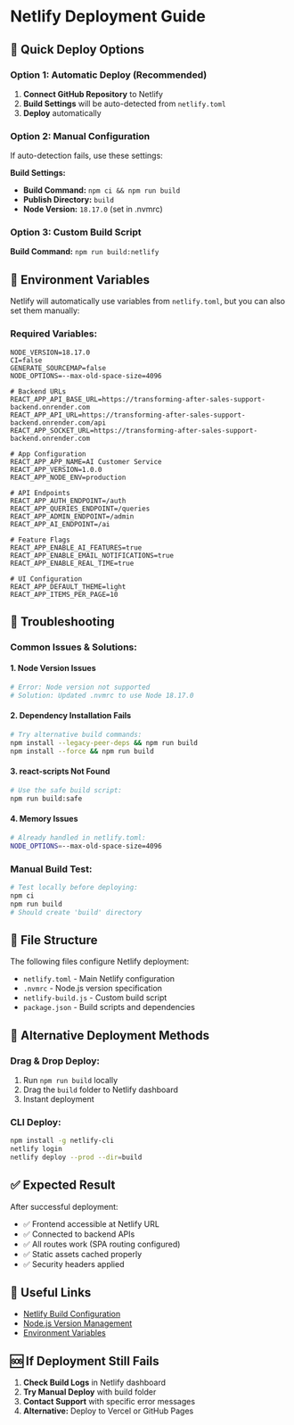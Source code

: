 # Netlify Deployment Guide

## 🚀 Quick Deploy Options

### Option 1: Automatic Deploy (Recommended)
1. **Connect GitHub Repository** to Netlify
2. **Build Settings** will be auto-detected from `netlify.toml`
3. **Deploy** automatically

### Option 2: Manual Configuration
If auto-detection fails, use these settings:

**Build Settings:**
- **Build Command:** `npm ci && npm run build`
- **Publish Directory:** `build`
- **Node Version:** `18.17.0` (set in .nvmrc)

### Option 3: Custom Build Script
**Build Command:** `npm run build:netlify`

## 🔧 Environment Variables

Netlify will automatically use variables from `netlify.toml`, but you can also set them manually:

### Required Variables:
```env
NODE_VERSION=18.17.0
CI=false
GENERATE_SOURCEMAP=false
NODE_OPTIONS=--max-old-space-size=4096

# Backend URLs
REACT_APP_API_BASE_URL=https://transforming-after-sales-support-backend.onrender.com
REACT_APP_API_URL=https://transforming-after-sales-support-backend.onrender.com/api
REACT_APP_SOCKET_URL=https://transforming-after-sales-support-backend.onrender.com

# App Configuration
REACT_APP_APP_NAME=AI Customer Service
REACT_APP_VERSION=1.0.0
REACT_APP_NODE_ENV=production

# API Endpoints
REACT_APP_AUTH_ENDPOINT=/auth
REACT_APP_QUERIES_ENDPOINT=/queries
REACT_APP_ADMIN_ENDPOINT=/admin
REACT_APP_AI_ENDPOINT=/ai

# Feature Flags
REACT_APP_ENABLE_AI_FEATURES=true
REACT_APP_ENABLE_EMAIL_NOTIFICATIONS=true
REACT_APP_ENABLE_REAL_TIME=true

# UI Configuration
REACT_APP_DEFAULT_THEME=light
REACT_APP_ITEMS_PER_PAGE=10
```

## 🐛 Troubleshooting

### Common Issues & Solutions:

#### 1. **Node Version Issues**
```bash
# Error: Node version not supported
# Solution: Updated .nvmrc to use Node 18.17.0
```

#### 2. **Dependency Installation Fails**
```bash
# Try alternative build commands:
npm install --legacy-peer-deps && npm run build
npm install --force && npm run build
```

#### 3. **react-scripts Not Found**
```bash
# Use the safe build script:
npm run build:safe
```

#### 4. **Memory Issues**
```bash
# Already handled in netlify.toml:
NODE_OPTIONS=--max-old-space-size=4096
```

### Manual Build Test:
```bash
# Test locally before deploying:
npm ci
npm run build
# Should create 'build' directory
```

## 📁 File Structure

The following files configure Netlify deployment:

- `netlify.toml` - Main Netlify configuration
- `.nvmrc` - Node.js version specification
- `netlify-build.js` - Custom build script
- `package.json` - Build scripts and dependencies

## 🔄 Alternative Deployment Methods

### Drag & Drop Deploy:
1. Run `npm run build` locally
2. Drag the `build` folder to Netlify dashboard
3. Instant deployment

### CLI Deploy:
```bash
npm install -g netlify-cli
netlify login
netlify deploy --prod --dir=build
```

## ✅ Expected Result

After successful deployment:
- ✅ Frontend accessible at Netlify URL
- ✅ Connected to backend APIs
- ✅ All routes work (SPA routing configured)
- ✅ Static assets cached properly
- ✅ Security headers applied

## 🔗 Useful Links

- [Netlify Build Configuration](https://docs.netlify.com/configure-builds/file-based-configuration/)
- [Node.js Version Management](https://docs.netlify.com/configure-builds/manage-dependencies/#node-js-and-javascript)
- [Environment Variables](https://docs.netlify.com/environment-variables/overview/)

## 🆘 If Deployment Still Fails

1. **Check Build Logs** in Netlify dashboard
2. **Try Manual Deploy** with build folder
3. **Contact Support** with specific error messages
4. **Alternative:** Deploy to Vercel or GitHub Pages